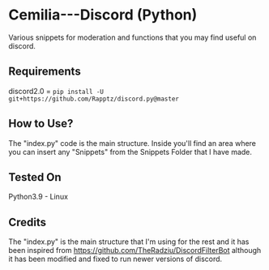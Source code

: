 # Cemilia---Discord (Python)
Various snippets for moderation and functions that you may find useful on discord.

## Requirements
discord2.0 = ``` pip install -U git+https://github.com/Rapptz/discord.py@master ```

## How to Use?
The "index.py" code is the main structure. Inside you'll find an area where you can insert any "Snippets" from the Snippets Folder that I have made. 

## Tested On
Python3.9 - Linux 

## Credits
The "index.py" is the main structure that I'm using for the rest and it has been inspired from https://github.com/TheRadziu/DiscordFilterBot although it has been modified and fixed to run newer versions of discord.
